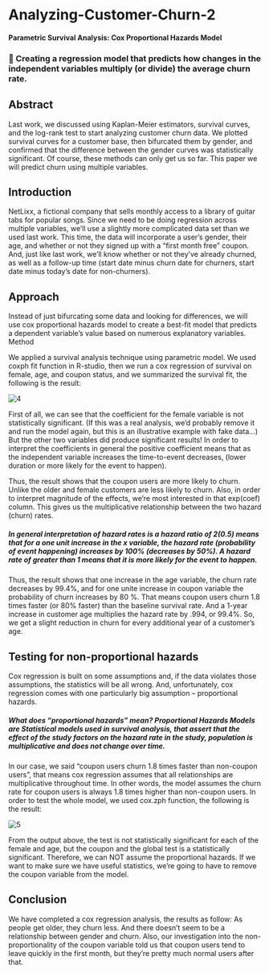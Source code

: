# Analyzing-Customer-Churn-2

#### Parametric Survival Analysis: Cox Proportional Hazards Model



### 	Creating a regression model that predicts how changes in the independent variables multiply (or divide) the average churn rate.

## Abstract

Last work, we discussed using Kaplan-Meier estimators, survival curves, and the log-rank test to start analyzing customer churn data. We plotted survival curves for a customer base, then bifurcated them by gender, and confirmed that the difference between the gender curves was statistically significant. Of course, these methods can only get us so far. This paper we will predict churn using multiple variables.

## Introduction

NetLixx, a fictional company that sells monthly access to a library of guitar tabs for popular songs. Since we need to be doing regression across multiple variables, we’ll use a slightly more complicated data set than we used last work. This time, the data will incorporate a user’s gender, their age, and whether or not they signed up with a “first month free” coupon. And, just like last work, we’ll know whether or not they’ve already churned, as well as a follow-up time (start date minus churn date for churners, start date minus today’s date for non-churners).

## Approach

Instead of just bifurcating some data and looking for differences, we will use cox proportional hazards model to create a best-fit model that predicts a dependent variable’s value based on numerous explanatory variables.
Method

We applied a survival analysis technique using parametric model. We used coxph fit function in R-studio, then we run a cox regression of survival on female, age, and coupon status, and we summarized the survival fit, the following is the result:


![4](https://user-images.githubusercontent.com/58350018/80561012-9d9c5200-89a8-11ea-8611-eb8fc8dabb50.jpg)


First of all, we can see that the coefficient for the female variable is not statistically significant. (If this was a real analysis, we’d probably remove it and run the model again, but this is an illustrative example with fake data…) But the other two variables did produce significant results! 
In order to interpret the coefficients in general the positive coefficient means that as the independent variable increases the time-to-event decreases, (lower duration or more likely for the event to happen).

Thus, the result shows that the coupon users are more likely to churn. Unlike the older and female customers are less likely to churn.
Also, in order to interpret magnitude of the effects, we’re most interested in that exp(coef) column. This gives us the multiplicative relationship between the two hazard (churn) rates.

##### In general interpretation of hazard rates is a hazard ratio of 2(0.5) means that for a one unit increase in the x variable, the     hazard rate (probability of event happening) increases by 100% (decreases by 50%). A hazard rate of greater than 1 means that it is more likely for the event to happen.

Thus, the result shows that one increase in the age variable, the churn rate decreases by 99.4%, and for one unite increase in coupon variable the probability of churn increases by 80 %.
That means coupon users churn 1.8 times faster (or 80% faster) than the baseline survival rate. And a 1-year increase in customer age multiplies the hazard rate by .994, or 99.4%. So, we get a slight reduction in churn for every additional year of a customer’s age. 

## Testing for non-proportional hazards

Cox regression is built on some assumptions and, if the data violates those assumptions, the statistics will be all wrong. And, unfortunately, cox regression comes with one particularly big assumption – proportional hazards.

##### What does “proportional hazards” mean? Proportional Hazards Models are Statistical models used in survival analysis, that assert that the effect of the study factors on the hazard rate in the study, population is multiplicative and does not change over time.

In our case, we said “coupon users churn 1.8 times faster than non-coupon users”, that means cox regression assumes that all relationships are multiplicative throughout time. In other words, the model assumes the churn rate for coupon users is always 1.8 times higher than non-coupon users.
In order to test the whole model, we used cox.zph function, the following is the result:


![5](https://user-images.githubusercontent.com/58350018/80561019-a2610600-89a8-11ea-8e4b-f3c4fdbfc88b.jpg)
 

From the output above, the test is not statistically significant for each of the female and age, but the coupon and the global test is a statistically significant. Therefore, we can NOT assume the proportional hazards.
If we want to make sure we have useful statistics, we’re going to have to remove the coupon variable from the model.


## Conclusion

We have completed a cox regression analysis, the results as follow:
As people get older, they churn less. And there doesn’t seem to be a relationship between gender and churn. Also, our investigation into the non-proportionality of the coupon variable told us that coupon users tend to leave quickly in the first month, but they’re pretty much normal users after that.


